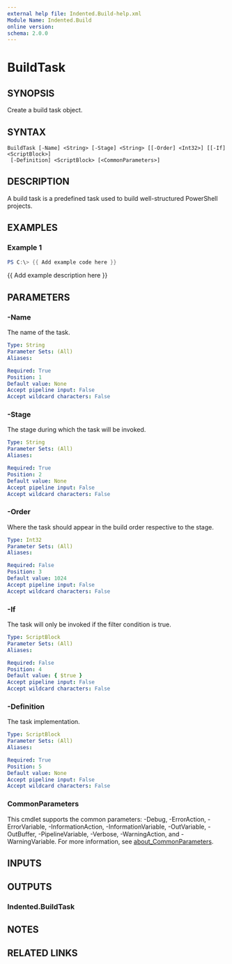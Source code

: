 ```yaml
---
external help file: Indented.Build-help.xml
Module Name: Indented.Build
online version:
schema: 2.0.0
---
```


# BuildTask

## SYNOPSIS
Create a build task object.

## SYNTAX

```
BuildTask [-Name] <String> [-Stage] <String> [[-Order] <Int32>] [[-If] <ScriptBlock>]
 [-Definition] <ScriptBlock> [<CommonParameters>]
```

## DESCRIPTION
A build task is a predefined task used to build well-structured PowerShell projects.

## EXAMPLES

### Example 1
```powershell
PS C:\> {{ Add example code here }}
```

{{ Add example description here }}

## PARAMETERS

### -Name
The name of the task.

```yaml
Type: String
Parameter Sets: (All)
Aliases:

Required: True
Position: 1
Default value: None
Accept pipeline input: False
Accept wildcard characters: False
```

### -Stage
The stage during which the task will be invoked.

```yaml
Type: String
Parameter Sets: (All)
Aliases:

Required: True
Position: 2
Default value: None
Accept pipeline input: False
Accept wildcard characters: False
```

### -Order
Where the task should appear in the build order respective to the stage.

```yaml
Type: Int32
Parameter Sets: (All)
Aliases:

Required: False
Position: 3
Default value: 1024
Accept pipeline input: False
Accept wildcard characters: False
```

### -If
The task will only be invoked if the filter condition is true.

```yaml
Type: ScriptBlock
Parameter Sets: (All)
Aliases:

Required: False
Position: 4
Default value: { $true }
Accept pipeline input: False
Accept wildcard characters: False
```

### -Definition
The task implementation.

```yaml
Type: ScriptBlock
Parameter Sets: (All)
Aliases:

Required: True
Position: 5
Default value: None
Accept pipeline input: False
Accept wildcard characters: False
```

### CommonParameters
This cmdlet supports the common parameters: -Debug, -ErrorAction, -ErrorVariable, -InformationAction, -InformationVariable, -OutVariable, -OutBuffer, -PipelineVariable, -Verbose, -WarningAction, and -WarningVariable. For more information, see [about_CommonParameters](http://go.microsoft.com/fwlink/?LinkID=113216).

## INPUTS

## OUTPUTS

### Indented.BuildTask
## NOTES

## RELATED LINKS
